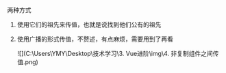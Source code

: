 两种方式

1. 使用它们的祖先来传值，也就是说找到他们公有的祖先

2. 使用广播的形式传值，不赘述，有点麻烦，需要用到了再看

   ![](C:\Users\YMY\Desktop\技术学习\3. Vue进阶\img\4. 非复制组件之间传值.png)

